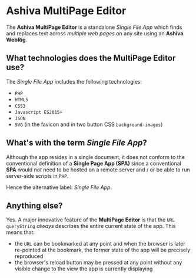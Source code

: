 # Ashiva MultiPage Editor
The **Ashiva MultiPage Editor** is a standalone *Single File App* which finds and replaces text across *multiple web pages* on any site using an **Ashiva WebRig**.

## What technologies does the MultiPage Editor use?
The *Single File App* includes the following technologies:

 - `PHP`
 - `HTML5`
 - `CSS3`
 - `Javascript ES2015+`
 - `JSON`
 - `SVG` (in the favicon and in two button CSS `background-images`)

## What's with the term *Single File App*?
Although the app resides in a single document, it does not conform to the conventional definition of a **Single Page App (SPA)** since a conventional **SPA** would *not* need to be hosted on a remote server and / or be able to run server-side scripts in `PHP`.

Hence the alternative label: *Single File App*.

## Anything else?

Yes. A major innovative feature of the **MultiPage Editor** is that the `URL queryString` *always* describes the entire current state of the app.
This means that:

 - the `URL` can be bookmarked at any point and when the browser is later re-pointed at the bookmark, the former state of the app will be precisely reproduced
 - the browser's reload button may be pressed at any point without any visible change to the view the app is currently displaying
